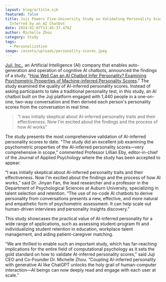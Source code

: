 ```yaml
---
layout: blog/article.njk
featured: false
title: Juji Powers Five-University Study on Validating Personality Scores
  Inferred by an AI Chatbot
date: 2024-01-07T13:45:37.476Z
author: Michelle Zhou
category: Study
tags:
  - Personalization
image: /assets/uploads/personality-scores.jpeg
---
```

[](https://cts.businesswire.com/ct/CT?id=smartlink&url=https%3A%2F%2Fjuji.io%2F&esheet=53288143&newsitemid=20230124005074&lan=en-US&anchor=Juji%2C+Inc.&index=1&md5=a2feb4ff4d6d7180ff9bfa7aeba24657)

[Juji, Inc.](https://cts.businesswire.com/ct/CT?id=smartlink&url=https%3A%2F%2Fjuji.io%2F&esheet=53288143&newsitemid=20230124005074&lan=en-US&anchor=Juji%2C+Inc.&index=1&md5=a2feb4ff4d6d7180ff9bfa7aeba24657), an Artificial Intelligence (AI) company that enables auto-generation and operation of cognitive AI chatbots, announced the findings of a study, “[How Well Can an AI Chatbot Infer Personality? Examining Psychometric Properties of Machine-inferred Personality Scores](https://cts.businesswire.com/ct/CT?id=smartlink&url=https%3A%2F%2Fpsyarxiv.com%2Fpk2b7%2F&esheet=53288143&newsitemid=20230124005074&lan=en-US&anchor=How+Well+Can+an+AI+Chatbot+Infer+Personality%3F+Examining+Psychometric+Properties+of+Machine-inferred+Personality+Scores&index=2&md5=a2885be49fd4de94566372461a0132c0).” The study examined the quality of AI-inferred personality scores. Instead of asking participants to take a traditional personality test, in this study, an AI chatbot built on the Juji platform engaged with 1,440 people in a one-on-one, two-way conversation and then derived each person's personality scores from the conversation in real time.



> “I was initially skeptical about AI-inferred personality traits and their effectiveness. Now I'm excited about the findings and the process of how AI works”



The study presents the most comprehensive validation of AI-inferred personality scores to date. "The study did an excellent job examining the psychometric properties of the AI-inferred personality scores—very comprehensive in scope," commented Professor Lillian Eby, editor-in-chief of the Journal of Applied Psychology where the study has been accepted to appear.

“I was initially skeptical about AI-inferred personality traits and their effectiveness. Now I'm excited about the findings and the process of how AI works,” said Dr. Jinyan Fan, the lead researcher and a professor in the Department of Psychological Sciences at Auburn University, specializing in talent selection and retention. “The use of no-code AI chatbots to derive personality from conversations presents a new, effective, and more natural and empathetic form of psychometric assessment. It can help scale out human-driven interviews and personality insights discovery.”

This study showcases the practical value of AI-inferred personality for a wide range of applications, such as assessing student-program fit and individualizing student retention in education, workplace talent management, and aiding patient-caregiver matching.

“We are thrilled to enable such an important study, which has far-reaching implications for the entire field of computational psychology as it sets the gold standard on how to validate AI-inferred personality scores," said Juji CEO and Co-Founder Dr. Michelle Zhou. “Coupling AI-inferred personality with generative AI like ChatGPT unlocks the holy grail of human-computer interaction—AI beings can now deeply read and engage with each user at scale.”